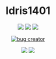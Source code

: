 <h1 align="center">Idris1401</h1>

<p align="center">
 <a href="https://discord.com/users/469789887298535424" target"blank_"><img src="https://img.shields.io/badge/Discord%20-7289DA.svg?&style=for-the-badge&logo=discord&logoColor=white"></a>
  <a href="https://www.github.com/Idris1401" target"blank_"><img src="https://img.shields.io/badge/GitHub%20-191717.svg?&style=for-the-badge&logo=github&logoColor=white"></a>
 <a href="https://www.twitter.com/IdrisG2006" target"blank_"><img src="https://img.shields.io/badge/Twitter-191717.svg?&style=for-the-badge&logo=twitter&logoColor=white&color=blue"></a>

<p align="center">
  <a href="https://discord.com/users/469789887298535424">
    <img src="https://discord.c99.nl/widget/theme-4/469789887298535424.png" alt="bug creator"/>
     </a>
</p>

<p align="center">
  <tr>
    <td align="center" style="padding=0;width=50%;">
      <img src="https://github-readme-stats.vercel.app/api/?username=idris1401&title_color=4F8CC9&text_color=9f9f9f&show_icons=true&bg_color=00000000&hide_border=true&icon_color=4F8CC9&hide_title=true&count_private=true&include_all_commits=true&enable_animations=true" />
    </td>
        <td align="center" style="padding=0;width=50%;">
      <img src="https://github-readme-stats.vercel.app/api/top-langs/?username=idris1401&title_color=4F8CC9&text_color=9f9f9f&show_icons=true&bg_color=00000000&hide_border=true&icon_color=4F8CC9&hide_title=true&count_private=true&enable_animations=true" />
    </td>
  </tr>
</p>
